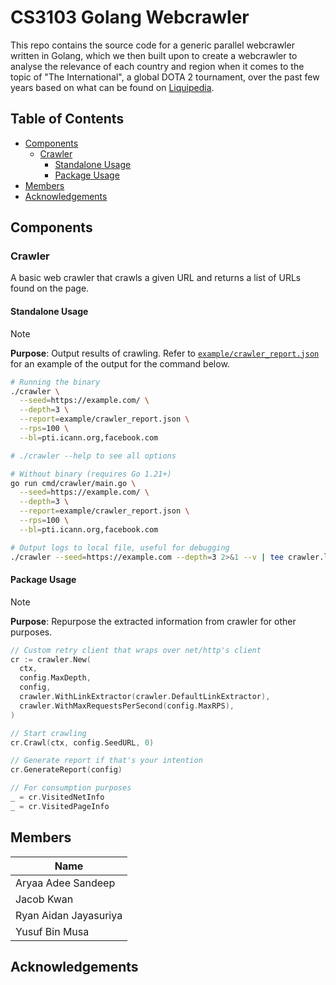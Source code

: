 # CS3103 Golang Webcrawler

This repo contains the source code for a generic parallel webcrawler written in Golang, which we then built upon to create a webcrawler to analyse the relevance of each country and region when it comes to the topic of "The International", a global DOTA 2 tournament, over the past few years based on what can be found on [Liquipedia](https://liquipedia.net/dota2/The_International).

<!-- omit in toc -->
## Table of Contents

- [Components](#components)
  - [Crawler](#crawler)
    - [Standalone Usage](#standalone-usage)
    - [Package Usage](#package-usage)
- [Members](#members)
- [Acknowledgements](#acknowledgements)

## Components

### Crawler

A basic web crawler that crawls a given URL and returns a list of URLs found on the page.

#### Standalone Usage

> [!NOTE]
> **Purpose**: Output results of crawling.
> Refer to [`example/crawler_report.json`](https://github.com/yusufaine/cs3103-gocrawler/blob/main/example/crawler_report.json) for an example of the output for the command below.

```bash
# Running the binary
./crawler \
  --seed=https://example.com/ \
  --depth=3 \
  --report=example/crawler_report.json \
  --rps=100 \
  --bl=pti.icann.org,facebook.com

# ./crawler --help to see all options

# Without binary (requires Go 1.21+)
go run cmd/crawler/main.go \
  --seed=https://example.com/ \
  --depth=3 \
  --report=example/crawler_report.json \
  --rps=100 \
  --bl=pti.icann.org,facebook.com

# Output logs to local file, useful for debugging
./crawler --seed=https://example.com --depth=3 2>&1 --v | tee crawler.log
```

#### Package Usage

> [!NOTE]
> **Purpose**: Repurpose the extracted information from crawler for other purposes.

```go
// Custom retry client that wraps over net/http's client
cr := crawler.New(
  ctx,
  config.MaxDepth,
  config,
  crawler.WithLinkExtractor(crawler.DefaultLinkExtractor),
  crawler.WithMaxRequestsPerSecond(config.MaxRPS),
)

// Start crawling
cr.Crawl(ctx, config.SeedURL, 0)

// Generate report if that's your intention
cr.GenerateReport(config)

// For consumption purposes
_ = cr.VisitedNetInfo
_ = cr.VisitedPageInfo
```

## Members

| **Name**              |
| --------------------- |
| Aryaa Adee Sandeep    |
| Jacob Kwan            |
| Ryan Aidan Jayasuriya |
| Yusuf Bin Musa        |

## Acknowledgements

